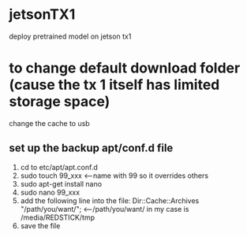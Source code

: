# jetsonTX1
deploy pretrained model on jetson tx1

# to change default download folder (cause the tx 1 itself has limited storage space)
change the cache to usb
## set up the backup apt/conf.d file
1. cd to etc/apt/apt.conf.d 
2. sudo touch 99_xxx <--name with 99 so it overrides others
3. sudo apt-get install nano
4. sudo nano 99_xxx
5. add the following line into the file: Dir::Cache::Archives "/path/you/want/"; <--/path/you/want/ in my case is /media/REDSTICK/tmp
6. save the file
## 
